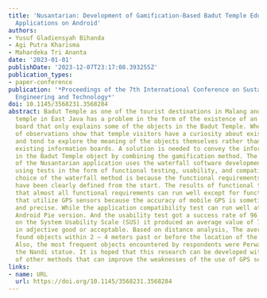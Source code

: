 ```yaml
---
title: 'Nusantarian: Development of Gamification-Based Badut Temple Educational Tourism
  Applications on Android'
authors:
- Yusuf Gladiensyah Bihanda
- Agi Putra Kharisma
- Mahardeka Tri Ananta
date: '2023-01-01'
publishDate: '2023-12-07T23:17:08.393255Z'
publication_types:
- paper-conference
publication: '*Proceedings of the 7th International Conference on Sustainable Information
  Engineering and Technology*'
doi: 10.1145/3568231.3568284
abstract: Badut Temple as one of the tourist destinations in Malang and the oldest
  temple in East Java has a problem in the form of the existence of an information
  board that only explains some of the objects in the Badut Temple. Whereas the results
  of observations show that temple visitors have a curiosity about existing objects
  and tend to explore the meaning of the objects themselves rather than reading the
  existing information boards. A solution is needed to convey the information contained
  in the Badut Temple object by combining the gamification method. The development
  of the Nusantarian application uses the waterfall software development method by
  using tests in the form of functional testing, usability, and compatibility. The
  choice of the waterfall method is because the functional requirements of the system
  have been clearly defined from the start. The results of functional testing show
  that almost all functional requirements can run well except for functional requirements
  that utilize GPS sensors because the accuracy of mobile GPS is sometimes inaccurate
  and precise. While the application compatibility test can run well at least on the
  Android Pie version. And the usability test got a success rate of 96.67% and based
  on the System Usability Scale (SUS) it produced an average value of 76 which was
  in adjective good or acceptable. Based on distance analysis, The average respondent
  found objects within 2 – 4 meters past or before the location of the original object.
  Also, the most frequent objects encountered by respondents were Perwara Temple and
  the Nandi statue. It is hoped that this research can be developed with a combination
  of other methods that can improve the weaknesses of the use of GPS sensors.
links:
- name: URL
  url: https://doi.org/10.1145/3568231.3568284
---
```

